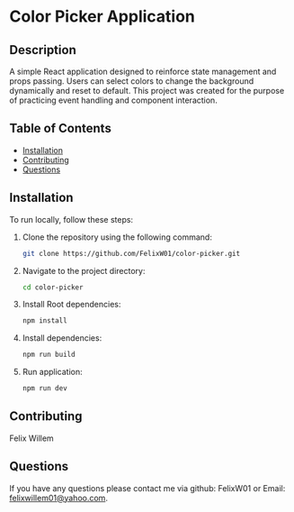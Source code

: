 # Color Picker Application


## Description
A simple React application designed to reinforce state management and props passing. Users can select colors to change the background dynamically and reset to default. This project was created for the purpose of practicing event handling and component interaction.


## Table of Contents
- [Installation](#installation)
- [Contributing](#contributing)
- [Questions](#questions)

## Installation
To run locally, follow these steps:

1. Clone the repository using the following command:
    ```bash
    git clone https://github.com/FelixW01/color-picker.git
    ```

2. Navigate to the project directory:
    ```bash
    cd color-picker
    ```
3. Install Root dependencies:
    ```bash
    npm install
    ```
    
5. Install dependencies:
    ```bash
    npm run build
    ```

5. Run application:
    ```bash
    npm run dev
    ```


## Contributing
Felix Willem
## Questions
If you have any questions please contact me via github: FelixW01 or Email: felixwillem01@yahoo.com.
